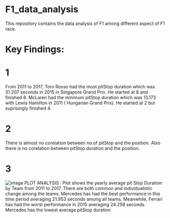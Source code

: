 # F1_data_analysis
This repository contains the data analysis of F1 among different aspect of F1 race. 

# Key Findings: 

# 1
From 2011 to 2017, Toro Rosso had the most pitStop duration which was 31.207 seconds in 2015 in Singapore Grand Prix. He started at 8 and finished 8. McLaren had the minimum pitStop duration which was 13.173 with Lewis Hamilton in 2011 ( Hungarian Grand Prix). He started at 2 but suprisingly finished 4. 

# 2
There is almost no corelation between no.of pitStop and the position. Also there is no corelation between pitStop duration and the position. 

# 3
![image](https://github.com/user-attachments/assets/f9664e86-20c1-4340-9dec-90396688b8a2)
PLOT ANALYSIS : Plot shows the yearly average pit Stop Duration by Team from 2011 to 2017. There are both common and individualistic change among the teams. Mercedes has had the best performance in this time period averaging 21.953 seconds among all teams. Meanwhile, Ferrari has had the worst performance in 2015 averaging 24.258 seconds. Mercedes has the lowest average pitStop duration 
